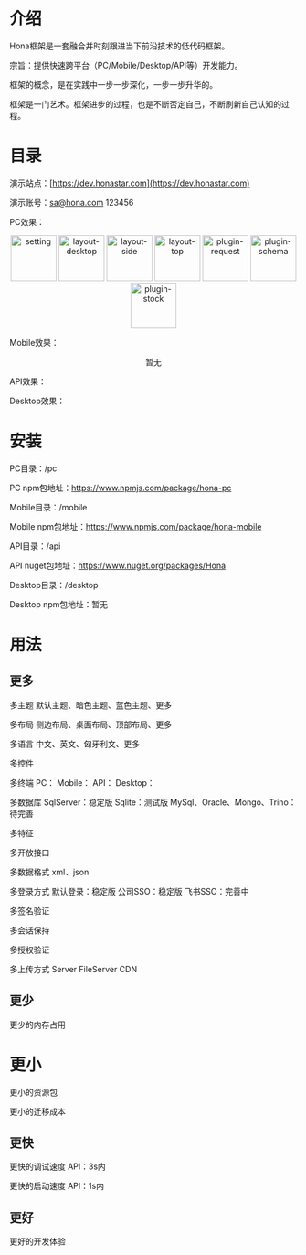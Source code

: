 # 介绍

Hona框架是一套融合并时刻跟进当下前沿技术的低代码框架。

宗旨：提供快速跨平台（PC/Mobile/Desktop/API等）开发能力。

框架的概念，是在实践中一步一步深化，一步一步升华的。

框架是一门艺术。框架进步的过程，也是不断否定自己，不断刷新自己认知的过程。

# 目录

演示站点：[https://dev.honastar.com](https://dev.honastar.com)

演示账号：sa@hona.com 123456

PC效果：
<div style="text-align: center;">
  <img alt="setting" src="https://tool-dev.honastar.com/demo/setting.png?v=1" height="80"/>
  <img alt="layout-desktop" src="https://tool-dev.honastar.com/demo/layout-desktop.png?v=1" height="80"/>
  <img alt="layout-side" src="https://tool-dev.honastar.com/demo/layout-side.png?v=1" height="80"/>
  <img alt="layout-top" src="https://tool-dev.honastar.com/demo/layout-top.png?v=1" height="80"/>
  <img alt="plugin-request" src="https://tool-dev.honastar.com/demo/plugin-request.png?v=1" height="80"/>
  <img alt="plugin-schema" src="https://tool-dev.honastar.com/demo/plugin-schema.png?v=1" height="80"/>
  <img alt="plugin-stock" src="https://tool-dev.honastar.com/demo/plugin-stock.png?v=1" height="80"/>
</div>

Mobile效果：
<div style="text-align: center;">暂无
</div>

API效果：
<div style="text-align: center;">
</div>

Desktop效果：
<div style="text-align: center;">
</div>

# 安装

PC目录：/pc

PC npm包地址：https://www.npmjs.com/package/hona-pc

Mobile目录：/mobile

Mobile npm包地址：https://www.npmjs.com/package/hona-mobile

API目录：/api

API nuget包地址：https://www.nuget.org/packages/Hona

Desktop目录：/desktop

Desktop npm包地址：暂无

# 用法

## 更多

多主题
默认主题、暗色主题、蓝色主题、更多

多布局
侧边布局、桌面布局、顶部布局、更多

多语言
中文、英文、匈牙利文、更多

多控件

多终端
PC：
Mobile：
API：
Desktop：

多数据库
SqlServer：稳定版
Sqlite：测试版
MySql、Oracle、Mongo、Trino：待完善

多特征

多开放接口

多数据格式
xml、json

多登录方式
默认登录：稳定版
公司SSO：稳定版
飞书SSO：完善中

多签名验证

多会话保持

多授权验证

多上传方式
Server
FileServer
CDN

## 更少

更少的内存占用

# 更小

更小的资源包

更小的迁移成本

## 更快

更快的调试速度
API：3s内

更快的启动速度
API：1s内

## 更好

更好的开发体验